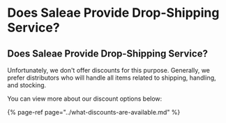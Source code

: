 # Does Saleae Provide Drop-Shipping Service?

## Does Saleae Provide Drop-Shipping Service?

Unfortunately, we don't offer discounts for this purpose. Generally, we prefer distributors who will handle all items related to shipping, handling, and stocking.

You can view more about our discount options below:

{% page-ref page="../what-discounts-are-available.md" %}



